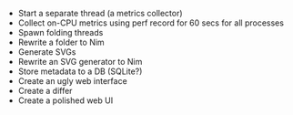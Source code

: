 * Start a separate thread (a metrics collector)
* Collect on-CPU metrics using perf record for 60 secs for all processes
* Spawn folding threads
* Rewrite a folder to Nim
* Generate SVGs
* Rewrite an SVG generator to Nim
* Store metadata to a DB (SQLite?)
* Create an ugly web interface
* Create a differ
* Create a polished web UI
